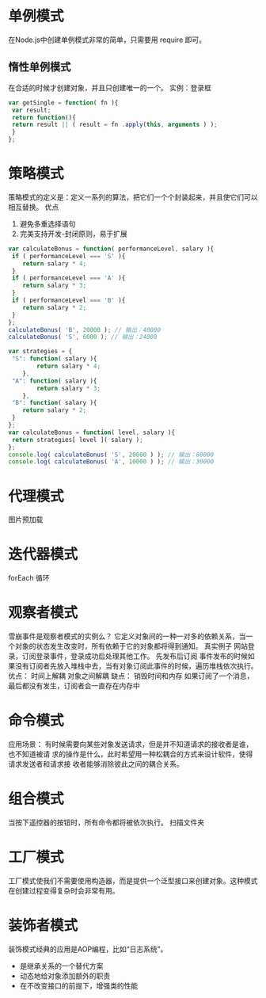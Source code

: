 # 单例模式
在Node.js中创建单例模式非常的简单，只需要用 require 即可。
## 惰性单例模式
在合适的时候才创建对象，并且只创建唯一的一个。
实例：登录框
```js
var getSingle = function( fn ){
 var result;
 return function(){
 return result || ( result = fn .apply(this, arguments ) );
 }
}; 
```
# 策略模式
策略模式的定义是：定义一系列的算法，把它们一个个封装起来，并且使它们可以相互替换。
优点
1. 避免多重选择语句
2. 完美支持开发-封闭原则，易于扩展
```js
var calculateBonus = function( performanceLevel, salary ){
 if ( performanceLevel === 'S' ){
    return salary * 4;
 }
 if ( performanceLevel === 'A' ){
    return salary * 3;
 }
 if ( performanceLevel === 'B' ){
    return salary * 2;
 }
};
calculateBonus( 'B', 20000 ); // 输出：40000
calculateBonus( 'S', 6000 ); // 输出：24000 
```
```js
var strategies = {
 "S": function( salary ){
        return salary * 4;
    },
 "A": function( salary ){
        return salary * 3;
    },
 "B": function( salary ){
    return salary * 2;
 }
};
var calculateBonus = function( level, salary ){
 return strategies[ level ]( salary );
};
console.log( calculateBonus( 'S', 20000 ) ); // 输出：80000
console.log( calculateBonus( 'A', 10000 ) ); // 输出：30000 
```
# 代理模式
图片预加载
# 迭代器模式
forEach 循环
# 观察者模式
雪崩事件是观察者模式的实例么？
它定义对象间的一种一对多的依赖关系，当一个对象的状态发生改变时，所有依赖于它的对象都将得到通知。
真实例子
网站登录，订阅登录事件，登录成功后处理其他工作。
先发布后订阅
事件发布的时候如果没有订阅者先放入堆栈中去，当有对象订阅此事件的时候，遍历堆栈依次执行。
优点：
时间上解耦
对象之间解耦
缺点：
销毁时间和内存
如果订阅了一个消息，最后都没有发生，订阅者会一直存在内存中
# 命令模式
应用场景：
有时候需要向某些对象发送请求，但是并不知道请求的接收者是谁，也不知道被请
求的操作是什么，此时希望用一种松耦合的方式来设计软件，使得请求发送者和请求接
收者能够消除彼此之间的耦合关系。
# 组合模式
当按下遥控器的按钮时，所有命令都将被依次执行。
扫描文件夹
# 工厂模式
工厂模式使我们不需要使用构造器，而是提供一个泛型接口来创建对象。这种模式在创建过程变得复杂时会非常有用。
# 装饰者模式
装饰模式经典的应用是AOP编程，比如“日志系统”。
- 是继承关系的一个替代方案
- 动态地给对象添加额外的职责
- 在不改变接口的前提下，增强类的性能
